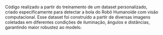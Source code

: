 Código realizado a partir do treinamento de um dataset personalizado, criado especificamente para detectar a bola do Robô Humanoide com visão computacional. Esse dataset foi construído a partir de diversas imagens coletadas em diferentes condições de iluminação, ângulos e distâncias, garantindo maior robustez ao modelo.
